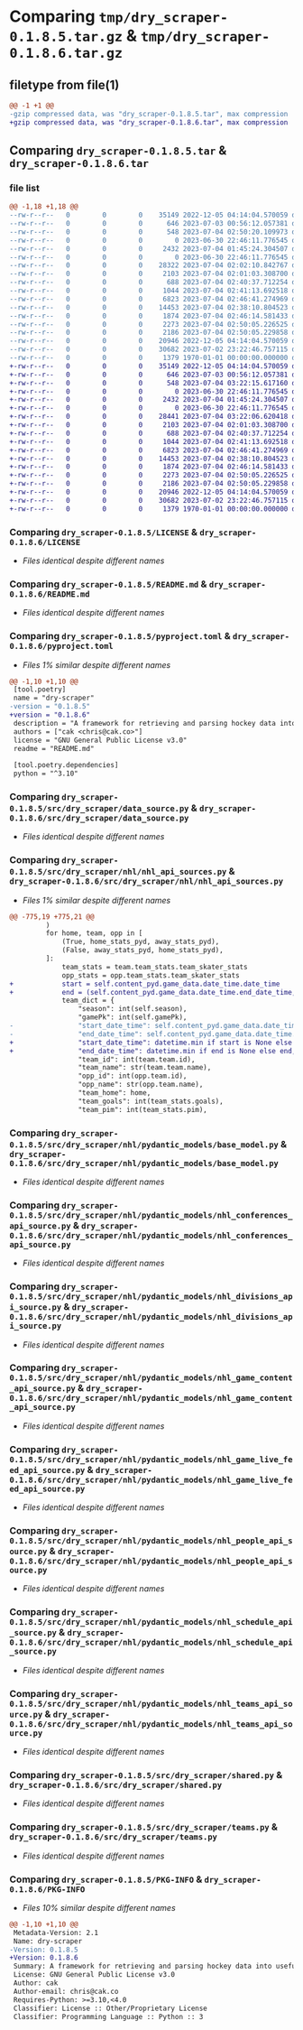 # Comparing `tmp/dry_scraper-0.1.8.5.tar.gz` & `tmp/dry_scraper-0.1.8.6.tar.gz`

## filetype from file(1)

```diff
@@ -1 +1 @@
-gzip compressed data, was "dry_scraper-0.1.8.5.tar", max compression
+gzip compressed data, was "dry_scraper-0.1.8.6.tar", max compression
```

## Comparing `dry_scraper-0.1.8.5.tar` & `dry_scraper-0.1.8.6.tar`

### file list

```diff
@@ -1,18 +1,18 @@
--rw-r--r--   0        0        0    35149 2022-12-05 04:14:04.570059 dry_scraper-0.1.8.5/LICENSE
--rw-r--r--   0        0        0      646 2023-07-03 00:56:12.057381 dry_scraper-0.1.8.5/README.md
--rw-r--r--   0        0        0      548 2023-07-04 02:50:20.109973 dry_scraper-0.1.8.5/pyproject.toml
--rw-r--r--   0        0        0        0 2023-06-30 22:46:11.776545 dry_scraper-0.1.8.5/src/dry_scraper/__init__.py
--rw-r--r--   0        0        0     2432 2023-07-04 01:45:24.304507 dry_scraper-0.1.8.5/src/dry_scraper/data_source.py
--rw-r--r--   0        0        0        0 2023-06-30 22:46:11.776545 dry_scraper-0.1.8.5/src/dry_scraper/nhl/__init__.py
--rw-r--r--   0        0        0    28322 2023-07-04 02:02:10.842767 dry_scraper-0.1.8.5/src/dry_scraper/nhl/nhl_api_sources.py
--rw-r--r--   0        0        0     2103 2023-07-04 02:01:03.308700 dry_scraper-0.1.8.5/src/dry_scraper/nhl/pydantic_models/base_model.py
--rw-r--r--   0        0        0      688 2023-07-04 02:40:37.712254 dry_scraper-0.1.8.5/src/dry_scraper/nhl/pydantic_models/nhl_conferences_api_source.py
--rw-r--r--   0        0        0     1044 2023-07-04 02:41:13.692518 dry_scraper-0.1.8.5/src/dry_scraper/nhl/pydantic_models/nhl_divisions_api_source.py
--rw-r--r--   0        0        0     6823 2023-07-04 02:46:41.274969 dry_scraper-0.1.8.5/src/dry_scraper/nhl/pydantic_models/nhl_game_content_api_source.py
--rw-r--r--   0        0        0    14453 2023-07-04 02:38:10.804523 dry_scraper-0.1.8.5/src/dry_scraper/nhl/pydantic_models/nhl_game_live_feed_api_source.py
--rw-r--r--   0        0        0     1874 2023-07-04 02:46:14.581433 dry_scraper-0.1.8.5/src/dry_scraper/nhl/pydantic_models/nhl_people_api_source.py
--rw-r--r--   0        0        0     2273 2023-07-04 02:50:05.226525 dry_scraper-0.1.8.5/src/dry_scraper/nhl/pydantic_models/nhl_schedule_api_source.py
--rw-r--r--   0        0        0     2186 2023-07-04 02:50:05.229858 dry_scraper-0.1.8.5/src/dry_scraper/nhl/pydantic_models/nhl_teams_api_source.py
--rw-r--r--   0        0        0    20946 2022-12-05 04:14:04.570059 dry_scraper-0.1.8.5/src/dry_scraper/shared.py
--rw-r--r--   0        0        0    30682 2023-07-02 23:22:46.757115 dry_scraper-0.1.8.5/src/dry_scraper/teams.py
--rw-r--r--   0        0        0     1379 1970-01-01 00:00:00.000000 dry_scraper-0.1.8.5/PKG-INFO
+-rw-r--r--   0        0        0    35149 2022-12-05 04:14:04.570059 dry_scraper-0.1.8.6/LICENSE
+-rw-r--r--   0        0        0      646 2023-07-03 00:56:12.057381 dry_scraper-0.1.8.6/README.md
+-rw-r--r--   0        0        0      548 2023-07-04 03:22:15.617160 dry_scraper-0.1.8.6/pyproject.toml
+-rw-r--r--   0        0        0        0 2023-06-30 22:46:11.776545 dry_scraper-0.1.8.6/src/dry_scraper/__init__.py
+-rw-r--r--   0        0        0     2432 2023-07-04 01:45:24.304507 dry_scraper-0.1.8.6/src/dry_scraper/data_source.py
+-rw-r--r--   0        0        0        0 2023-06-30 22:46:11.776545 dry_scraper-0.1.8.6/src/dry_scraper/nhl/__init__.py
+-rw-r--r--   0        0        0    28441 2023-07-04 03:22:06.620418 dry_scraper-0.1.8.6/src/dry_scraper/nhl/nhl_api_sources.py
+-rw-r--r--   0        0        0     2103 2023-07-04 02:01:03.308700 dry_scraper-0.1.8.6/src/dry_scraper/nhl/pydantic_models/base_model.py
+-rw-r--r--   0        0        0      688 2023-07-04 02:40:37.712254 dry_scraper-0.1.8.6/src/dry_scraper/nhl/pydantic_models/nhl_conferences_api_source.py
+-rw-r--r--   0        0        0     1044 2023-07-04 02:41:13.692518 dry_scraper-0.1.8.6/src/dry_scraper/nhl/pydantic_models/nhl_divisions_api_source.py
+-rw-r--r--   0        0        0     6823 2023-07-04 02:46:41.274969 dry_scraper-0.1.8.6/src/dry_scraper/nhl/pydantic_models/nhl_game_content_api_source.py
+-rw-r--r--   0        0        0    14453 2023-07-04 02:38:10.804523 dry_scraper-0.1.8.6/src/dry_scraper/nhl/pydantic_models/nhl_game_live_feed_api_source.py
+-rw-r--r--   0        0        0     1874 2023-07-04 02:46:14.581433 dry_scraper-0.1.8.6/src/dry_scraper/nhl/pydantic_models/nhl_people_api_source.py
+-rw-r--r--   0        0        0     2273 2023-07-04 02:50:05.226525 dry_scraper-0.1.8.6/src/dry_scraper/nhl/pydantic_models/nhl_schedule_api_source.py
+-rw-r--r--   0        0        0     2186 2023-07-04 02:50:05.229858 dry_scraper-0.1.8.6/src/dry_scraper/nhl/pydantic_models/nhl_teams_api_source.py
+-rw-r--r--   0        0        0    20946 2022-12-05 04:14:04.570059 dry_scraper-0.1.8.6/src/dry_scraper/shared.py
+-rw-r--r--   0        0        0    30682 2023-07-02 23:22:46.757115 dry_scraper-0.1.8.6/src/dry_scraper/teams.py
+-rw-r--r--   0        0        0     1379 1970-01-01 00:00:00.000000 dry_scraper-0.1.8.6/PKG-INFO
```

### Comparing `dry_scraper-0.1.8.5/LICENSE` & `dry_scraper-0.1.8.6/LICENSE`

 * *Files identical despite different names*

### Comparing `dry_scraper-0.1.8.5/README.md` & `dry_scraper-0.1.8.6/README.md`

 * *Files identical despite different names*

### Comparing `dry_scraper-0.1.8.5/pyproject.toml` & `dry_scraper-0.1.8.6/pyproject.toml`

 * *Files 1% similar despite different names*

```diff
@@ -1,10 +1,10 @@
 [tool.poetry]
 name = "dry-scraper"
-version = "0.1.8.5"
+version = "0.1.8.6"
 description = "A framework for retrieving and parsing hockey data into useful forms."
 authors = ["cak <chris@cak.co>"]
 license = "GNU General Public License v3.0"
 readme = "README.md"
 
 [tool.poetry.dependencies]
 python = "^3.10"
```

### Comparing `dry_scraper-0.1.8.5/src/dry_scraper/data_source.py` & `dry_scraper-0.1.8.6/src/dry_scraper/data_source.py`

 * *Files identical despite different names*

### Comparing `dry_scraper-0.1.8.5/src/dry_scraper/nhl/nhl_api_sources.py` & `dry_scraper-0.1.8.6/src/dry_scraper/nhl/nhl_api_sources.py`

 * *Files 1% similar despite different names*

```diff
@@ -775,19 +775,21 @@
         )
         for home, team, opp in [
             (True, home_stats_pyd, away_stats_pyd),
             (False, away_stats_pyd, home_stats_pyd),
         ]:
             team_stats = team.team_stats.team_skater_stats
             opp_stats = opp.team_stats.team_skater_stats
+            start = self.content_pyd.game_data.date_time.date_time
+            end = (self.content_pyd.game_data.date_time.end_date_time,)
             team_dict = {
                 "season": int(self.season),
                 "gamePk": int(self.gamePk),
-                "start_date_time": self.content_pyd.game_data.date_time.date_time,
-                "end_date_time": self.content_pyd.game_data.date_time.end_date_time,
+                "start_date_time": datetime.min if start is None else start,
+                "end_date_time": datetime.min if end is None else end,
                 "team_id": int(team.team.id),
                 "team_name": str(team.team.name),
                 "opp_id": int(opp.team.id),
                 "opp_name": str(opp.team.name),
                 "team_home": home,
                 "team_goals": int(team_stats.goals),
                 "team_pim": int(team_stats.pim),
```

### Comparing `dry_scraper-0.1.8.5/src/dry_scraper/nhl/pydantic_models/base_model.py` & `dry_scraper-0.1.8.6/src/dry_scraper/nhl/pydantic_models/base_model.py`

 * *Files identical despite different names*

### Comparing `dry_scraper-0.1.8.5/src/dry_scraper/nhl/pydantic_models/nhl_conferences_api_source.py` & `dry_scraper-0.1.8.6/src/dry_scraper/nhl/pydantic_models/nhl_conferences_api_source.py`

 * *Files identical despite different names*

### Comparing `dry_scraper-0.1.8.5/src/dry_scraper/nhl/pydantic_models/nhl_divisions_api_source.py` & `dry_scraper-0.1.8.6/src/dry_scraper/nhl/pydantic_models/nhl_divisions_api_source.py`

 * *Files identical despite different names*

### Comparing `dry_scraper-0.1.8.5/src/dry_scraper/nhl/pydantic_models/nhl_game_content_api_source.py` & `dry_scraper-0.1.8.6/src/dry_scraper/nhl/pydantic_models/nhl_game_content_api_source.py`

 * *Files identical despite different names*

### Comparing `dry_scraper-0.1.8.5/src/dry_scraper/nhl/pydantic_models/nhl_game_live_feed_api_source.py` & `dry_scraper-0.1.8.6/src/dry_scraper/nhl/pydantic_models/nhl_game_live_feed_api_source.py`

 * *Files identical despite different names*

### Comparing `dry_scraper-0.1.8.5/src/dry_scraper/nhl/pydantic_models/nhl_people_api_source.py` & `dry_scraper-0.1.8.6/src/dry_scraper/nhl/pydantic_models/nhl_people_api_source.py`

 * *Files identical despite different names*

### Comparing `dry_scraper-0.1.8.5/src/dry_scraper/nhl/pydantic_models/nhl_schedule_api_source.py` & `dry_scraper-0.1.8.6/src/dry_scraper/nhl/pydantic_models/nhl_schedule_api_source.py`

 * *Files identical despite different names*

### Comparing `dry_scraper-0.1.8.5/src/dry_scraper/nhl/pydantic_models/nhl_teams_api_source.py` & `dry_scraper-0.1.8.6/src/dry_scraper/nhl/pydantic_models/nhl_teams_api_source.py`

 * *Files identical despite different names*

### Comparing `dry_scraper-0.1.8.5/src/dry_scraper/shared.py` & `dry_scraper-0.1.8.6/src/dry_scraper/shared.py`

 * *Files identical despite different names*

### Comparing `dry_scraper-0.1.8.5/src/dry_scraper/teams.py` & `dry_scraper-0.1.8.6/src/dry_scraper/teams.py`

 * *Files identical despite different names*

### Comparing `dry_scraper-0.1.8.5/PKG-INFO` & `dry_scraper-0.1.8.6/PKG-INFO`

 * *Files 10% similar despite different names*

```diff
@@ -1,10 +1,10 @@
 Metadata-Version: 2.1
 Name: dry-scraper
-Version: 0.1.8.5
+Version: 0.1.8.6
 Summary: A framework for retrieving and parsing hockey data into useful forms.
 License: GNU General Public License v3.0
 Author: cak
 Author-email: chris@cak.co
 Requires-Python: >=3.10,<4.0
 Classifier: License :: Other/Proprietary License
 Classifier: Programming Language :: Python :: 3
```

